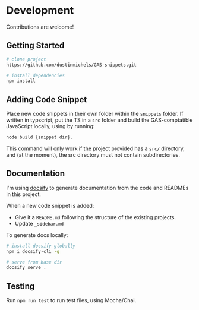 # Development

Contributions are welcome!

## Getting Started

```bash
# clone project
https://github.com/dustinmichels/GAS-snippets.git

# install dependencies
npm install
```

## Adding Code Snippet

Place new code snippets in their own folder within the `snippets` folder. If written in typscript, put the TS in a `src` folder and build the GAS-comptatible JavaScript locally, using by running:

```bash
node build {snippet dir}.
```

This command will only work if the project provided has a `src/` directory, and (at the moment), the src directory must not contain subdirectories.

## Documentation

I'm using [docsify](https://github.com/docsifyjs/docsify) to generate documentation from the code and READMEs in this project.

When a new code snippet is added:

- Give it a `README.md` following the structure of the existing projects.
- Update `_sidebar.md`

To generate docs locally:

```bash
# install docsify globally
npm i docsify-cli -g

# serve from base dir
docsify serve .
```

## Testing

Run `npm run test` to run test files, using Mocha/Chai.